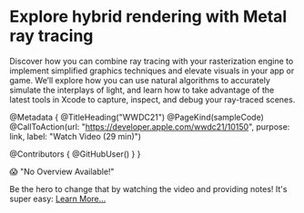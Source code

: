 # Explore hybrid rendering with Metal ray tracing

Discover how you can combine ray tracing with your rasterization engine to implement simplified graphics techniques and elevate visuals in your app or game. We’ll explore how you can use natural algorithms to accurately simulate the interplays of light, and learn how to take advantage of the latest tools in Xcode to capture, inspect, and debug your ray-traced scenes.

@Metadata {
   @TitleHeading("WWDC21")
   @PageKind(sampleCode)
   @CallToAction(url: "https://developer.apple.com/wwdc21/10150", purpose: link, label: "Watch Video (29 min)")

   @Contributors {
      @GitHubUser(<replace this with your GitHub handle>)
   }
}

😱 "No Overview Available!"

Be the hero to change that by watching the video and providing notes! It's super easy:
 [Learn More…](https://wwdcnotes.github.io/WWDCNotes/documentation/wwdcnotes/contributing)
